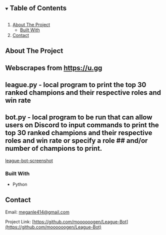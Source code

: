 <!-- TABLE OF CONTENTS -->
<details open="open">
  <summary><h2 style="display: inline-block">Table of Contents</h2></summary>
  <ol>
    <li>
      <a href="#about-the-project">About The Project</a>
      <ul>
        <li><a href="#built-with">Built With</a></li>
      </ul>
    </li>
    <li><a href="#contact">Contact</a></li>
  </ol>
</details>

<!-- ABOUT THE PROJECT -->
## About The Project

## Webscrapes from https://u.gg
## league.py - local program to print the top 30 ranked champions and their respective roles and win rate
## bot.py - local program to be run that can allow users on Discord to input commands to print the top 30 ranked champions and their respective roles and win rate or specify a role ## and/or number of champions to print.

[league-bot-screenshot](https://imgur.com/a/b2vv2kT)

### Built With

* Python

<!-- CONTACT -->
## Contact

Email: meganle414@gmail.com

Project Link: [https://github.com/moooooogen/League-Bot](https://github.com/moooooogen/League-Bot)

[u-gg]: https://u.gg
[linkedin-url]: https://linkedin.com/in/meganle414/
